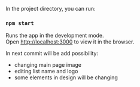 

In the project directory, you can run:

### `npm start`

Runs the app in the development mode.\
Open [http://localhost:3000](http://localhost:3000) to view it in the browser.


In next commit will be add possibility:
- changing main page image 
- editing list name and logo 
- some elements in design will be changing
